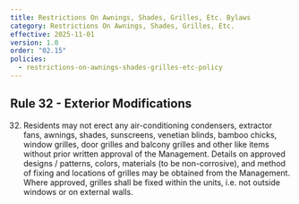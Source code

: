 ```yaml
---
title: Restrictions On Awnings, Shades, Grilles, Etc. Bylaws
category: Restrictions On Awnings, Shades, Grilles, Etc.
effective: 2025-11-01
version: 1.0
order: "02.15"
policies:
  - restrictions-on-awnings-shades-grilles-etc-policy
---
```


## Rule 32 - Exterior Modifications

32) Residents may not erect any air-conditioning condensers, extractor fans, awnings, shades, sunscreens, venetian blinds, bamboo chicks, window grilles, door grilles and balcony grilles and other like items without prior written approval of the Management. Details on approved designs / patterns, colors, materials (to be non-corrosive), and method of fixing and locations of grilles may be obtained from the Management. Where approved, grilles shall be fixed within the units, i.e. not outside windows or on external walls.
